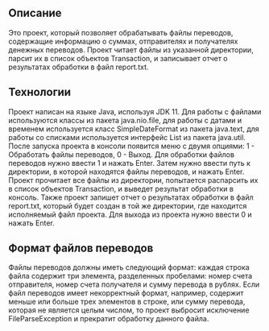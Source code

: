 ## Описание

Это проект, который позволяет обрабатывать файлы переводов, содержащие информацию о суммах, отправителях и получателях денежных переводов. Проект читает файлы из указанной директории, парсит их в список объектов Transaction, и записывает отчет о результатах обработки в файл report.txt.

## Технологии

Проект написан на языке Java, используя JDK 11. Для работы с файлами используются классы из пакета java.nio.file, для работы с датами и временем используется класс SimpleDateFormat из пакета java.text, для работы со списками используется интерфейс List из пакета java.util.
После запуска проекта в консоли появится меню с двумя опциями: 1 - Обработать файлы переводов, 0 - Выход. Для обработки файлов переводов нужно ввести 1 и нажать Enter. Затем нужно ввести путь к директории, в которой находятся файлы переводов, и нажать Enter. Проект прочитает все файлы из директории, попытается распарсить их в список объектов Transaction, и выведет результат обработки в консоль. Также проект запишет отчет о результатах обработки в файл report.txt, который будет создан в той же директории, где находится исполняемый файл проекта. Для выхода из проекта нужно ввести 0 и нажать Enter.

## Формат файлов переводов

Файлы переводов должны иметь следующий формат: каждая строка файла содержит три элемента, разделенных пробелами: номер счета отправителя, номер счета получателя и сумму перевода в рублях.
Если файл переводов имеет некорректный формат, например, содержит меньше или больше трех элементов в строке, или сумму перевода, которая не является целым числом, то проект выбросит исключение FileParseException и прекратит обработку данного файла.
